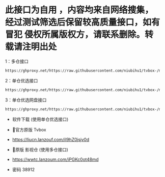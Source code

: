 # 此接口为自用 ，内容均来自网络搜集，经过测试筛选后保留较高质量接口，如有冒犯 侵权所属版权方，请联系删除。转载请注明出处

1：多仓接口
````bash
https://ghproxy.net/https://raw.githubusercontent.com/niubihu1/tvbox-/main/tv8.json
````

2：单仓优选接口
````bash
https://ghproxy.net/https://raw.githubusercontent.com/niubihu1/tvbox-/main/1.json
````

3：单仓优选网盘接口
````bash
https://ghproxy.net/https://raw.githubusercontent.com/niubihu1/tvbox-/main/2.json
````

-  软件下载 (使用单仓优选接口)
- 🔰官方原版 Tvbox
- https://liucn.lanzouf.com/iI9hZ0jsjv0d

- 🔰原版 影视仓 (使用多仓接口)
- https://wwtc.lanzoum.com/iPGKc0ot48md
- 密码 38912
